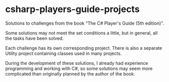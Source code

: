# csharp-players-guide-projects
Solutions to challenges from the book "The C# Player's Guide (5th edition)".

Some solutions may not meet the set conditions a little, but in general, all the tasks have been solved.

Each challenge has its own corresponding project. 
There is also a separate Utility project containing classes used in many projects.

During the development of these solutions, I already had experience programming and working with C#, so some solutions may seem more complicated than originally planned by the author of the book.
